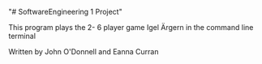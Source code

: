 "# SoftwareEngineering 1 Project" 


This program plays the 2- 6 player game Igel Ärgern in the command line terminal

Written by John O'Donnell and Eanna Curran
